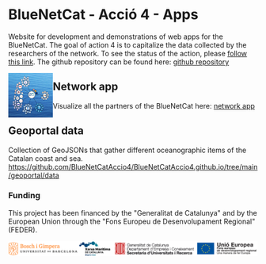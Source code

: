 # BlueNetCat - Acció 4 - Apps
Website for development and demonstrations of web apps for the BlueNetCat. The goal of action 4 is to capitalize the data collected by the researchers of the network. To see the status of the action, please [follow this link](https://github.com/BlueNetCatAccio4/convocatoria). The github repository can be found here: [github repository](https://github.com/BlueNetCatAccio4)

<img align="left" width="90" height="90" src="img/network.png">

## Network app
Visualize all the partners of the BlueNetCat here: [network app](https://bluenetcataccio4.github.io/network/)

## Geoportal data
Collection of GeoJSONs that gather different oceanographic items of the Catalan coast and sea. https://github.com/BlueNetCatAccio4/BlueNetCatAccio4.github.io/tree/main/geoportal/data



### Funding
This project has been financed by the "Generalitat de Catalunya" and by the European Union through the "Fons Europeu de Desenvolupament Regional" (FEDER).

![Funding](img/funding.png)
